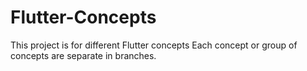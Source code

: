 # Flutter-Concepts
This project is for different Flutter concepts
Each concept or group of concepts are separate in branches.
